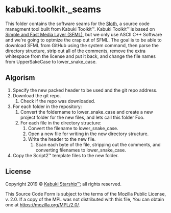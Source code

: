 # kabuki.toolkit._seams

This folder contains the software seams for the [Sloth](https://github.com/KabukiStarship/kabuki.press.cookbook), a source code managment tool built from Kabuki Toolkit™. Kabuki Toolkit™ is based on [Simple and Fast Media Layer (SFML)](sfml-dev.org), but we only use ASCII C++ Software and we're going to optmize the crap out of SFML. The goal is to be able to download SFML from GitHub using the system command, then parse the directory structure, strip out all of the comments, remove the extra whitespace from the license and put it back, and change the file names from UpperSakeCase to lower_snake_case.

## Algorism

1. Specify the new packed header to be used and the git repo address.
1. Download the git repo.
   1. Check if the repo was downloaded.
1. For each folder in the repository:
   1. Convert the foldername to lower_snake_case and create a new project folder for the new files, and lets call this folder Foo.
   1. For each file in the directory structure:
      1. Convert the filename to lower_snake_case.
	    1. Open a new file for writing in the new directory structure.
      1. Write the header to the new file.
			1. Scan each byte of the file, stripping out the comments, and converting filenames to lower_snake_case.
1. Copy the Script2™ template files to the new folder.

## License

Copyright 2019 © [Kabuki Starship™](https://kabukistarship.com); all rights reserved.

This Source Code Form is subject to the terms of the Mozilla Public License, v. 2.0. If a copy of the MPL was not distributed with this file, You can obtain one at <https://mozilla.org/MPL/2.0/>.
